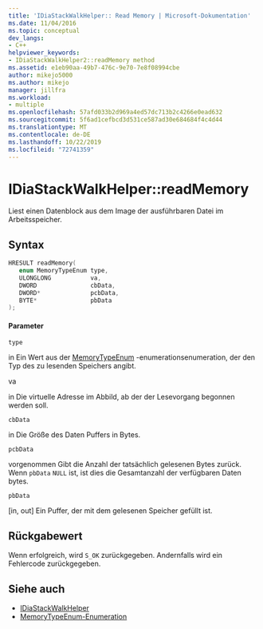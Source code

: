 ```yaml
---
title: 'IDiaStackWalkHelper:: Read Memory | Microsoft-Dokumentation'
ms.date: 11/04/2016
ms.topic: conceptual
dev_langs:
- C++
helpviewer_keywords:
- IDiaStackWalkHelper2::readMemory method
ms.assetid: e1eb90aa-49b7-476c-9e70-7e8f08994cbe
author: mikejo5000
ms.author: mikejo
manager: jillfra
ms.workload:
- multiple
ms.openlocfilehash: 57afd033b2d969a4ed57dc713b2c4266e0ead632
ms.sourcegitcommit: 5f6ad1cefbcd3d531ce587ad30e684684f4c4d44
ms.translationtype: MT
ms.contentlocale: de-DE
ms.lasthandoff: 10/22/2019
ms.locfileid: "72741359"
---
```

# <a name="idiastackwalkhelperreadmemory"></a>IDiaStackWalkHelper::readMemory
Liest einen Datenblock aus dem Image der ausführbaren Datei im Arbeitsspeicher.

## <a name="syntax"></a>Syntax

```C++
HRESULT readMemory( 
   enum MemoryTypeEnum type,
   ULONGLONG           va,
   DWORD               cbData,
   DWORD*              pcbData,
   BYTE*               pbData
);
```

#### <a name="parameters"></a>Parameter
 `type`

in Ein Wert aus der [MemoryTypeEnum](../../debugger/debug-interface-access/memorytypeenum.md) -enumerationsenumeration, der den Typ des zu lesenden Speichers angibt.

 va

in Die virtuelle Adresse im Abbild, ab der der Lesevorgang begonnen werden soll.

 `cbData`

in Die Größe des Daten Puffers in Bytes.

 `pcbData`

vorgenommen Gibt die Anzahl der tatsächlich gelesenen Bytes zurück. Wenn `pbData` `NULL` ist, ist dies die Gesamtanzahl der verfügbaren Daten bytes.

 `pbData`

[in, out] Ein Puffer, der mit dem gelesenen Speicher gefüllt ist.

## <a name="return-value"></a>Rückgabewert
 Wenn erfolgreich, wird `S_OK` zurückgegeben. Andernfalls wird ein Fehlercode zurückgegeben.

## <a name="see-also"></a>Siehe auch
- [IDiaStackWalkHelper](../../debugger/debug-interface-access/idiastackwalkhelper.md)
- [MemoryTypeEnum-Enumeration](../../debugger/debug-interface-access/memorytypeenum.md)